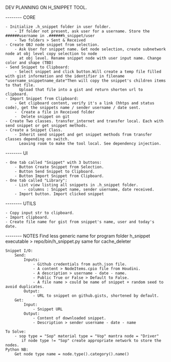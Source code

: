 DEV PLANNING ON H_SNIPPET TOOL.


-------- CORE

    - Initialize .h_snippet folder in user folder.
        - If folder not present, ask user for a username. Store the ######username in .######h_snippet/user
        - Two folders > Sent & Received
    - Create OBJ node snippet from selection.
        - Ask User for snippet name. Get node selection, create subnetwork node at obj level copy selection to node
          at obj level. Rename snippet node with user input name. Change color and shape (TBD)
    - Send Snippet to Clipboard:
        - Select snippet and click button.Will create a temp file filled with gist information and the identifier in filename "username_snippetname_date"Then will copy the snippet's children items to that file.
          Upload that file into a gist and return shorten url to clipboard.
    - Import Snippet from Clipboard:
        - Get clipboard content, verify it's a link (hhtps and status code), get the snippets name / sender username / date sent.
        -  Create a file in Received folder
        -  Delete snippet on git
    - Create Two classes. transfer_internet and transfer local. Each with send snippet or get snippet methods.
    - Create a Snippet Class.
        - Inherit send snippet and get snippet methods from transfer classes depending on switch. 
          Leaving room to make the tool local. See dependency injection.

-------- UI

    - One tab called "Snippet" with 3 buttons: 
        - Button Create Snippet from Selection.
        - Button Send Snippet to Clipboard.
        - Button Import Snippet from Clipboard.
    - One tab called "Library":
        - List view listing all snippets in .h_snippet folder.
            - columns : Snippet name, sender username, date received.
        - Import button. Import clicked snippet

-------- UTILS

    - Copy input str to clipboard.
    - Import clipboard.
    - Create file name for gist from snippet's name, user and today's date.

-------- NOTES
    Find less generic name for program folder
    h_snippet executable > repo/bin/h_snippet.py
    same for cache_deleter

    Snippet I/O:
        Send:
            Inputs:
                - Github credentials from auth.json file.
                - A content > NodeItems.cpio file from Houdini.
                - A description > username - date - name.
                - Public True or False > Default to False.
                - A file name > could be name of snippet + random seed to avoid duplicates.
            Output:
                - URL to snippet on github.gists, shortened by default.
        Get:
            Input:
                - Snippet URL
            Output:
                - Content of downloaded snippet.
                - Description > sender username - date - name

    To Solve:
        - sop type = "Sop" material type = "Vop" mantra node = "Driver"
           if node type != "Sop" create appropriate network to store the nodes.
    Python NB:
        Get node type name = node.type().category().name()
























